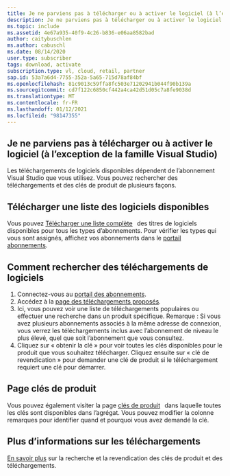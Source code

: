 ```yaml
---
title: Je ne parviens pas à télécharger ou à activer le logiciel (à l’exception de la famille Visual Studio)
description: Je ne parviens pas à télécharger ou à activer le logiciel (à l’exception de la famille Visual Studio), inclus dans mon abonnement Visual Studio.
ms.topic: include
ms.assetid: 4e67a935-40f9-4c26-b836-e06aa8582bad
author: caitybuschlen
ms.author: cabuschl
ms.date: 08/14/2020
user.type: subscriber
tags: download, activate
subscription.type: vl, cloud, retail, partner
sap.id: 53a7a6d4-7755-352a-5a65-715d78af84bf
ms.openlocfilehash: 81c9013c59ffa8fc503e71202941b044f90b139a
ms.sourcegitcommit: cd7f122c6850cf442a4ca42d51d05c7a8fe9038d
ms.translationtype: MT
ms.contentlocale: fr-FR
ms.lasthandoff: 01/12/2021
ms.locfileid: "98147355"
---
```

## <a name="im-unable-to-download-or-activate-software-excluding-visual-studio-family"></a>Je ne parviens pas à télécharger ou à activer le logiciel (à l’exception de la famille Visual Studio)

Les téléchargements de logiciels disponibles dépendent de l’abonnement Visual Studio que vous utilisez. Vous pouvez rechercher des téléchargements et des clés de produit de plusieurs façons.  

## <a name="download-a-list-of-available-software"></a>Télécharger une liste des logiciels disponibles 
Vous pouvez [Télécharger une liste complète](https://download.microsoft.com/download/1/5/4/15454442-CF17-47B9-A65D-DF84EF88511B/Visual_Studio_by_Subscription_Level.xlsx)   des titres de logiciels disponibles pour tous les types d’abonnements. Pour vérifier les types qui vous sont assignés, affichez vos abonnements dans le [portail abonnements](https://my.visualstudio.com/subscriptions).  

## <a name="how-to-find-software-downloads"></a>Comment rechercher des téléchargements de logiciels 
1. Connectez-vous au [portail des abonnements](https://my.visualstudio.com/benefits).  
1. Accédez à la [page des téléchargements proposés](https://my.visualstudio.com/downloads/featured).  
1. Ici, vous pouvez voir une liste de téléchargements populaires ou effectuer une recherche dans un produit spécifique. Remarque : Si vous avez plusieurs abonnements associés à la même adresse de connexion, vous verrez les téléchargements inclus avec l’abonnement de niveau le plus élevé, quel que soit l’abonnement que vous consultez.  
4. Cliquez sur « obtenir la clé » pour voir toutes les clés disponibles pour le produit que vous souhaitez télécharger. Cliquez ensuite sur « clé de revendication » pour demander une clé de produit si le téléchargement requiert une clé pour démarrer. 

## <a name="product-keys-page"></a>Page clés de produit 
Vous pouvez également visiter la page [clés de produit](https://my.visualstudio.com/productkeys)   dans laquelle toutes les clés sont disponibles dans l’agrégat. Vous pouvez modifier la colonne remarques pour identifier quand et pourquoi vous avez demandé la clé. 

## <a name="more-information-about-downloads"></a>Plus d’informations sur les téléchargements 
[En savoir plus](https://docs.microsoft.com/visualstudio/subscriptions/find-keys) sur la recherche et la revendication des clés de produit et des téléchargements.  